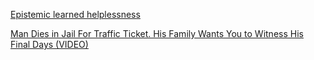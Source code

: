<a href="http://squid314.livejournal.com/350090.html" target="_blank">Epistemic learned helplessness</a>

<a href="http://usuncut.com/class-war/man-dies-in-jail-for-traffic-ticket-his-family-wants-you-witness-his-final-days-video/" target="_blank">Man Dies in Jail For Traffic Ticket. His Family Wants You to Witness His Final Days (VIDEO)</a>
